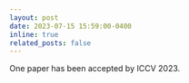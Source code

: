 ```yaml
---
layout: post
date: 2023-07-15 15:59:00-0400
inline: true
related_posts: false
---
```


One paper has been accepted by ICCV 2023.
